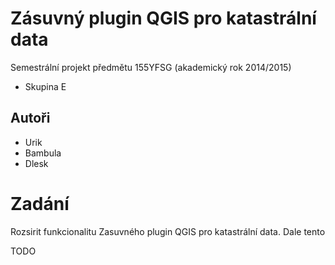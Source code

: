 # Zásuvný plugin QGIS pro katastrální data

Semestrální projekt předmětu 155YFSG (akademický rok 2014/2015)

* Skupina E

## Autoři

* Urik
* Bambula
* Dlesk 

# Zadání
Rozsirit funkcionalitu Zasuvného plugin QGIS pro katastrální data. Dale tento 

TODO
